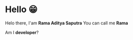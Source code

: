 # Hello 😁

Helo there, I'am **Rama Aditya Saputra**
You can call me **Rama**

Am I **developer**? 

